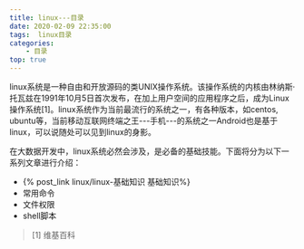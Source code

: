 ```yaml
---
title: linux---目录
date: 2020-02-09 22:35:00
tags:  linux目录
categories: 
    - 目录
top: true
---
```


linux系统是一种自由和开放源码的类UNIX操作系统。该操作系统的内核由林纳斯·托瓦兹在1991年10月5日首次发布，在加上用户空间的应用程序之后，成为Linux操作系统[1]。linux系统作为当前最流行的系统之一，有各种版本，如centos, ubuntu等，当前移动互联网终端之王---手机---的系统之一Android也是基于linux，可以说随处可以见到linux的身影。

在大数据开发中，linux系统必然会涉及，是必备的基础技能。下面将分为以下一系列文章进行介绍：

- {% post_link linux/linux-基础知识 基础知识%}
- 常用命令
- 文件权限
- shell脚本



> [1] 维基百科